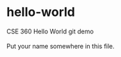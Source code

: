 # hello-world
CSE 360 Hello World git demo <br />
<br />
Put your name somewhere in this file. <br />


